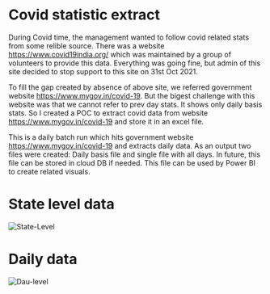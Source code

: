 
# Covid statistic extract

During Covid time, the management wanted to follow covid related stats from some relible source.
There was a website https://www.covid19india.org/ which was maintained by a group of volunteers to provide this data.
Everything was going fine, but admin of this site decided to  stop support to this site on 31st Oct 2021.

To fill the gap created by absence of above site, we referred government website https://www.mygov.in/covid-19.
But the bigest challenge with this website was that we cannot refer to prev day stats. It shows only daily basis stats.
So I created a POC to extract covid data from website https://www.mygov.in/covid-19 and store it in an excel file.

This is a daily batch run which hits government website https://www.mygov.in/covid-19 and extracts daily data.
As an output two files were created: Daily basis file and single file with all days.
In future, this file can be stored in cloud DB if needed. 
This file can be used by Power BI to create related visuals.

# State level data
![State-Level](https://user-images.githubusercontent.com/95287626/164154398-1b504e47-7a20-465f-ae57-3b0296cfb615.JPG)


# Daily data
![Dau-level](https://user-images.githubusercontent.com/95287626/164154382-8593936a-eca3-4831-af99-a47287174b1d.JPG)


